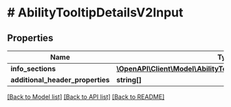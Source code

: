 # # AbilityTooltipDetailsV2Input

## Properties

Name | Type | Description | Notes
------------ | ------------- | ------------- | -------------
**info_sections** | [**\OpenAPI\Client\Model\AbilityTooltipDetailsInfoSectionV2Input[]**](AbilityTooltipDetailsInfoSectionV2Input.md) |  | [optional]
**additional_header_properties** | **string[]** |  | [optional]

[[Back to Model list]](../../README.md#models) [[Back to API list]](../../README.md#endpoints) [[Back to README]](../../README.md)

